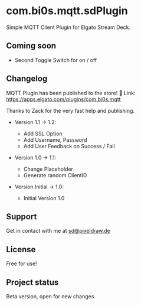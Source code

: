 # com.bi0s.mqtt.sdPlugin

Simple MQTT Client Plugin for Elgato Stream Deck.

## Coming soon
- Second Toggle Switch for on / off

## Changelog

MQTT Plugin has been published to the store! 🎉
Link: https://apps.elgato.com/plugins/com.bi0s.mqtt

Thanks to Zack for the very fast help and publishing.

- Version 1.1 -> 1.2:
    - Add SSL Option
    - Add Username, Password
    - Add User Feedback on Success / Fail

- Version 1.0 -> 1.1:
    - Change Placeholder
    - Generate random ClientID

- Version Initial -> 1.0:
    - Initial Version 1.0

## Support
Get in contact with me at sd@pixeldraw.de

## License
Free for use!

## Project status
Beta version, open for new changes

